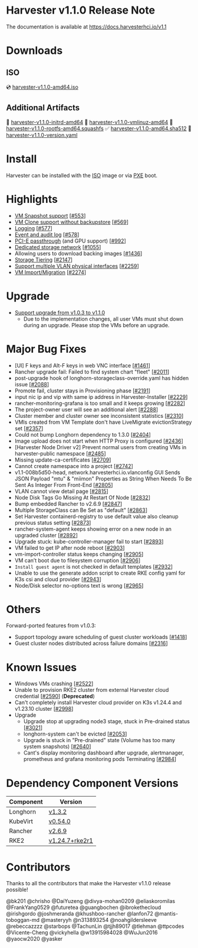 # Harvester v1.1.0 Release Note

The documentation is available at https://docs.harvesterhci.io/v1.1

# Downloads

## ISO
:cd: [harvester-v1.1.0-amd64.iso](https://releases.rancher.com/harvester/v1.1.0/harvester-v1.1.0-amd64.iso)

## Additional Artifacts
:file_folder: [harvester-v1.1.0-initrd-amd64](https://releases.rancher.com/harvester/v1.1.0/harvester-v1.1.0-initrd-amd64)
:file_folder: [harvester-v1.1.0-vmlinuz-amd64](https://releases.rancher.com/harvester/v1.1.0/harvester-v1.1.0-vmlinuz-amd64)
:file_folder: [harvester-v1.1.0-rootfs-amd64.squashfs](https://releases.rancher.com/harvester/v1.1.0/harvester-v1.1.0-rootfs-amd64.squashfs)
:white_check_mark: [harvester-v1.1.0-amd64.sha512](https://releases.rancher.com/harvester/v1.1.0/harvester-v1.1.0-amd64.sha512)
:memo:  [harvester-v1.1.0-version.yaml](https://releases.rancher.com/harvester/v1.1.0/version.yaml)

# Install
Harvester can be installed with the [ISO](https://docs.harvesterhci.io/v1.1/install/iso-install/) image or via [PXE](https://docs.harvesterhci.io/v1.1/install/pxe-boot-install/) boot.

# Highlights
* [VM Snapshot support](https://docs.harvesterhci.io/v1.1/vm/backup-restore#vm-snapshot--restore) [[#553](https://github.com/harvester/harvester/issues/553)]
* [VM Clone support without backupstore](https://docs.harvesterhci.io/v1.1/vm/clone-vm) [[#569](https://github.com/harvester/harvester/issues/569)]
* [Logging](https://docs.harvesterhci.io/v1.1/logging/) [[#577](https://github.com/harvester/harvester/issues/577)]
* [Event and audit log](https://docs.harvesterhci.io/v1.1/logging/#audit) [[#578](https://github.com/harvester/harvester/issues/578)]
* [PCI-E passthrough](https://docs.harvesterhci.io/v1.1/advanced/pcidevices) (and GPU support) [[#992](https://github.com/harvester/harvester/issues/992)]
* [Dedicated storage network](https://docs.harvesterhci.io/v1.1/advanced/storagenetwork/) [[#1055](https://github.com/harvester/harvester/issues/1055)]
* Allowing users to download backing images [[#1436](https://github.com/harvester/harvester/issues/1436)]
* [Storage Tiering](https://docs.harvesterhci.io/v1.1/advanced/storageclass) [[#2147](https://github.com/harvester/harvester/issues/2147)]
* [Support multiple VLAN physical interfaces](https://docs.harvesterhci.io/v1.1/networking/clusternetwork) [[#2259](https://github.com/harvester/harvester/issues/2259)]
* [VM Import/Migration](https://docs.harvesterhci.io/v1.1/advanced/vmimport) [[#2274](https://github.com/harvester/harvester/issues/2274)]


# Upgrade
* [Support upgrade from v1.0.3 to v1.1.0](https://docs.harvesterhci.io/v1.1/upgrade/automatic/)
    * Due to the implementation changes, all user VMs must shut down during an upgrade. Please stop the VMs before an upgrade.

# Major Bug Fixes
* [UI] F keys and Alt-F keys in web VNC interface [[#1461](https://github.com/harvester/harvester/issues/1461)]
* Rancher upgrade fail: Failed to find system chart "fleet" [[#2011](https://github.com/harvester/harvester/issues/2011)]
* post-upgrade hook of longhorn-storageclass-override.yaml has hidden issue [[#2088](https://github.com/harvester/harvester/issues/2088)]
* Promote fail, cluster stays in Provisioning phase [[#2191](https://github.com/harvester/harvester/issues/2191)]
* input nic ip and vip with same ip address in Harvester-Installer [[#2229](https://github.com/harvester/harvester/issues/2229)]
* rancher-monitoring-grafana is too small and it keeps growing [[#2282](https://github.com/harvester/harvester/issues/2282)]
* The project-owner user will see an additional alert [[#2288](https://github.com/harvester/harvester/issues/2288)]
* Cluster member and cluster owner see inconsistent statistics [[#2310](https://github.com/harvester/harvester/issues/2310)]
* VMIs created from VM Template don't have LiveMigrate evictionStrategy set [[#2357](https://github.com/harvester/harvester/issues/2357)]
* Could not bump Longhorn dependency to 1.3.0 [[#2404](https://github.com/harvester/harvester/issues/2404)]
* Image upload does not start when HTTP Proxy is configured [[#2436](https://github.com/harvester/harvester/issues/2436)]
* [Harvester Node Driver v2] Prevent normal users from creating VMs in harvester-public namespace [[#2485](https://github.com/harvester/harvester/issues/2485)]
* Missing update-ca-certificates [[#2709](https://github.com/harvester/harvester/issues/2709)]
* Cannot create namespace into a project [[#2742](https://github.com/harvester/harvester/issues/2742)]
* v1.1-008b5d50-head, network.harvesterhci.io.vlanconfig GUI Sends JSON Payload "mtu" & "miimon" Properties as String When Needs To Be Sent As Integer From Front-End [[#2805](https://github.com/harvester/harvester/issues/2805)]
* VLAN cannot view detail page [[#2815](https://github.com/harvester/harvester/issues/2815)]
* Node Disk Tags Go Missing At Restart Of Node [[#2832](https://github.com/harvester/harvester/issues/2832)]
* Bump embedded Rancher to v2.6.9 [[#2847](https://github.com/harvester/harvester/issues/2847)]
* Multiple StorageClass can Be Set as "default" [[#2863](https://github.com/harvester/harvester/issues/2863)]
* Set Harvester containerd-registry to use default value also cleanup previous status setting [[#2873](https://github.com/harvester/harvester/issues/2873)]
* rancher-system-agent keeps showing error on a new node in an upgraded cluster [[#2892](https://github.com/harvester/harvester/issues/2892)]
* Upgrade stuck: kube-controller-manager fail to start [[#2893](https://github.com/harvester/harvester/issues/2893)]
* VM failed to get IP after node reboot [[#2903](https://github.com/harvester/harvester/issues/2903)]
* vm-import-controller status keeps changing [[#2905](https://github.com/harvester/harvester/issues/2905)]
* VM can’t boot due to filesystem corruption [[#2906](https://github.com/harvester/harvester/issues/2906)]
* `Install guest agent` is not checked in default templates [[#2932](https://github.com/harvester/harvester/issues/2932)]
* Unable to use the generate addon script to create RKE config yaml for K3s csi and cloud provider [[#2943](https://github.com/harvester/harvester/issues/2943)]
* Node/Disk selector no-options text is wrong [[#2965](https://github.com/harvester/harvester/issues/2965)]

# Others

Forward-ported features from v1.0.3:
* Support topology aware scheduling of guest cluster workloads [[#1418](https://github.com/harvester/harvester/issues/1418)]
* Guest cluster nodes distributed across failure domains [[#2316](https://github.com/harvester/harvester/issues/2316)]

# Known Issues
* Windows VMs crashing [[#2522](https://github.com/harvester/harvester/issues/2522)]
* Unable to provision RKE2 cluster from external Harvester cloud credential [[#2590](https://github.com/harvester/harvester/issues/2590)] (**Deprecated**)
* Can't completely install Harvester cloud provider on K3s v1.24.4 and v1.23.10 cluster [[#2998](https://github.com/harvester/harvester/issues/2998)]
* Upgrade
  * Upgrade stop at upgrading node3 stage, stuck in Pre-drained status [[#3021](https://github.com/harvester/harvester/issues/3021)]
  * longhorn-system can't be evicted [[#2053](https://github.com/harvester/harvester/issues/2053)]
  * Upgrade is stuck in "Pre-drained" state (Volume has too many system snapshots) [[#2640](https://github.com/harvester/harvester/issues/2640)]
  * Cant's display monitoring dashboard after upgrade, alertmanager, prometheus and grafana monitoring pods Terminating [[#2984](https://github.com/harvester/harvester/issues/2984)]

# Dependency Component Versions
| Component | Version |
| ------ | ---------|
| Longhorn | [v1.3.2](https://github.com/longhorn/longhorn/releases/tag/v1.3.2) |
| KubeVirt | [v0.54.0](https://github.com/kubevirt/kubevirt/releases/tag/v0.54.0) |
| Rancher | [v2.6.9](https://github.com/rancher/rancher/releases/tag/v2.6.9) |
| RKE2 | [v1.24.7+rke2r1](https://github.com/rancher/rke2/releases/tag/v1.24.7%2Brke2r1) |

# Contributors
Thanks to all the contributors that make the Harvester v1.1.0 release possible!

@bk201
@chrisho
@DaiYuzeng
@divya-mohan0209
@eliaskoromilas
@FrankYang0529
@futuretea
@guangbochen
@ibrokethecloud
@irishgordo
@joshmeranda
@khushboo-rancher
@lanfon72
@mantis-toboggan-md
@masteryyh
@n313893254
@noahgildersleeve
@rebeccazzzz
@starbops
@TachunLin
@tjjh89017
@tlehman
@ttpcodes
@Vicente-Cheng
@vickyhella
@w13915984028
@WuJun2016
@yaocw2020
@yasker
